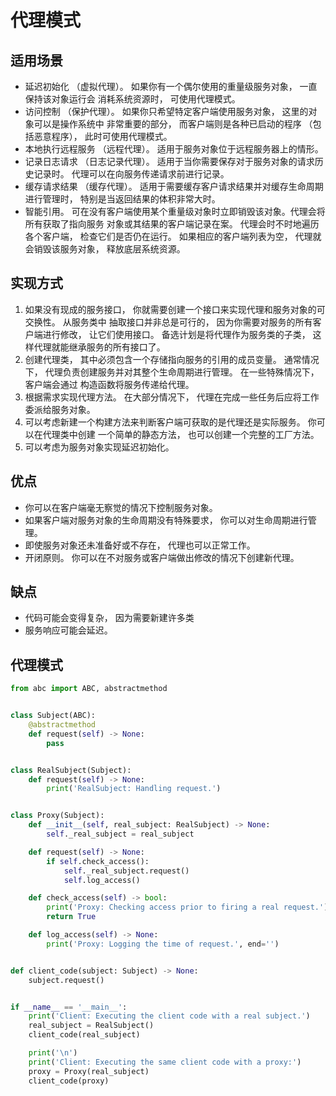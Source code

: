 # 代理模式

## 适用场景
- 延迟初始化 （虚拟代理）。 如果你有一个偶尔使用的重量级服务对象， 一直保持该对象运行会
消耗系统资源时， 可使用代理模式。
- 访问控制 （保护代理）。 如果你只希望特定客户端使用服务对象， 这里的对象可以是操作系统中
非常重要的部分， 而客户端则是各种已启动的程序 （包括恶意程序）， 此时可使用代理模式。
- 本地执行远程服务 （远程代理）。 适用于服务对象位于远程服务器上的情形。
- 记录日志请求 （日志记录代理）。 适用于当你需要保存对于服务对象的请求历史记录时。 
代理可以在向服务传递请求前进行记录。
- 缓存请求结果 （缓存代理）。 适用于需要缓存客户请求结果并对缓存生命周期进行管理时，
 特别是当返回结果的体积非常大时。
- 智能引用。 可在没有客户端使用某个重量级对象时立即销毁该对象。代理会将所有获取了指向服务
对象或其结果的客户端记录在案。 代理会时不时地遍历各个客户端， 检查它们是否仍在运行。 
如果相应的客户端列表为空， 代理就会销毁该服务对象， 释放底层系统资源。

## 实现方式
1. 如果没有现成的服务接口， 你就需要创建一个接口来实现代理和服务对象的可交换性。 从服务类中
抽取接口并非总是可行的， 因为你需要对服务的所有客户端进行修改， 让它们使用接口。 
备选计划是将代理作为服务类的子类， 这样代理就能继承服务的所有接口了。
2. 创建代理类， 其中必须包含一个存储指向服务的引用的成员变量。 通常情况下， 
代理负责创建服务并对其整个生命周期进行管理。 在一些特殊情况下， 客户端会通过
构造函数将服务传递给代理。
3. 根据需求实现代理方法。 在大部分情况下， 代理在完成一些任务后应将工作委派给服务对象。
4. 可以考虑新建一个构建方法来判断客户端可获取的是代理还是实际服务。 你可以在代理类中创建
一个简单的静态方法， 也可以创建一个完整的工厂方法。
5. 可以考虑为服务对象实现延迟初始化。

## 优点
- 你可以在客户端毫无察觉的情况下控制服务对象。
- 如果客户端对服务对象的生命周期没有特殊要求， 你可以对生命周期进行管理。
- 即使服务对象还未准备好或不存在， 代理也可以正常工作。
- 开闭原则。 你可以在不对服务或客户端做出修改的情况下创建新代理。

## 缺点
- 代码可能会变得复杂， 因为需要新建许多类
- 服务响应可能会延迟。

## 代理模式
```python
from abc import ABC, abstractmethod


class Subject(ABC):
    @abstractmethod
    def request(self) -> None:
        pass


class RealSubject(Subject):
    def request(self) -> None:
        print('RealSubject: Handling request.')


class Proxy(Subject):
    def __init__(self, real_subject: RealSubject) -> None:
        self._real_subject = real_subject

    def request(self) -> None:
        if self.check_access():
            self._real_subject.request()
            self.log_access()

    def check_access(self) -> bool:
        print('Proxy: Checking access prior to firing a real request.')
        return True

    def log_access(self) -> None:
        print('Proxy: Logging the time of request.', end='')


def client_code(subject: Subject) -> None:
    subject.request()


if __name__ == '__main__':
    print('Client: Executing the client code with a real subject.')
    real_subject = RealSubject()
    client_code(real_subject)

    print('\n')
    print('Client: Executing the same client code with a proxy:')
    proxy = Proxy(real_subject)
    client_code(proxy)
```